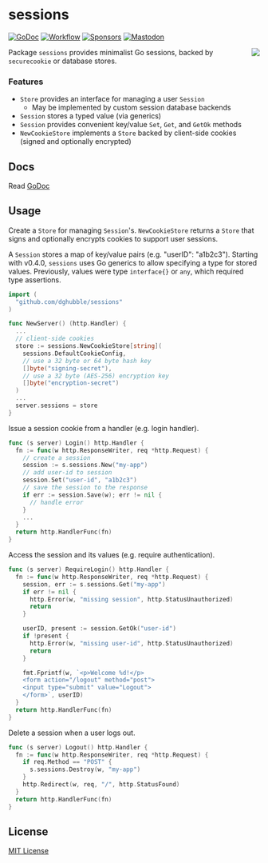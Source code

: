 # sessions
[![GoDoc](https://pkg.go.dev/badge/github.com/dghubble/sessions.svg)](https://pkg.go.dev/github.com/dghubble/sessions)
[![Workflow](https://github.com/dghubble/sessions/actions/workflows/test.yaml/badge.svg)](https://github.com/dghubble/sessions/actions/workflows/test.yaml?query=branch%3Amain)
[![Sponsors](https://img.shields.io/github/sponsors/dghubble?logo=github)](https://github.com/sponsors/dghubble)
[![Mastodon](https://img.shields.io/badge/follow-news-6364ff?logo=mastodon)](https://fosstodon.org/@dghubble)

<img align="right" src="https://storage.googleapis.com/dghubble/small-gopher-with-cookie.png">

Package `sessions` provides minimalist Go sessions, backed by `securecookie` or database stores.

### Features

* `Store` provides an interface for managing a user `Session`
    * May be implemented by custom session database backends
* `Session` stores a typed value (via generics)
* `Session` provides convenient key/value `Set`, `Get`, and `GetOk` methods
* `NewCookieStore` implements a `Store` backed by client-side cookies (signed and optionally encrypted)

## Docs

Read [GoDoc](https://godoc.org/github.com/dghubble/sessions)

## Usage

Create a `Store` for managing `Session`'s. `NewCookieStore` returns a `Store` that signs and optionally encrypts cookies to support user sessions.

A `Session` stores a map of key/value pairs (e.g. "userID": "a1b2c3"). Starting with v0.4.0, `sessions` uses Go generics to allow specifying a type for stored values. Previously, values were type `interface{}` or `any`, which required type assertions.

```go
import (
  "github.com/dghubble/sessions"
)

func NewServer() (http.Handler) {
  ...
  // client-side cookies
  store := sessions.NewCookieStore[string](
    sessions.DefaultCookieConfig,
    // use a 32 byte or 64 byte hash key
    []byte("signing-secret"),
    // use a 32 byte (AES-256) encryption key
    []byte("encryption-secret")
  )
  ...
  server.sessions = store
}
```

Issue a session cookie from a handler (e.g. login handler).

```go
func (s server) Login() http.Handler {
  fn := func(w http.ResponseWriter, req *http.Request) {
    // create a session
    session := s.sessions.New("my-app")
    // add user-id to session
    session.Set("user-id", "a1b2c3")
    // save the session to the response
    if err := session.Save(w); err != nil {
      // handle error
    }
    ...
  }
  return http.HandlerFunc(fn)
}
```

Access the session and its values (e.g. require authentication).

```go
func (s server) RequireLogin() http.Handler {
  fn := func(w http.ResponseWriter, req *http.Request) {
    session, err := s.sessions.Get("my-app")
    if err != nil {
      http.Error(w, "missing session", http.StatusUnauthorized)
      return
    }

    userID, present := session.GetOk("user-id")
    if !present {
      http.Error(w, "missing user-id", http.StatusUnauthorized)
      return
    }

    fmt.Fprintf(w, `<p>Welcome %d!</p>
    <form action="/logout" method="post">
    <input type="submit" value="Logout">
    </form>`, userID)
  }
  return http.HandlerFunc(fn)
}
```

Delete a session when a user logs out.

```go
func (s server) Logout() http.Handler {
  fn := func(w http.ResponseWriter, req *http.Request) {
    if req.Method == "POST" {
      s.sessions.Destroy(w, "my-app")
    }
    http.Redirect(w, req, "/", http.StatusFound)
  }
  return http.HandlerFunc(fn)
}
```

## License

[MIT License](LICENSE)
